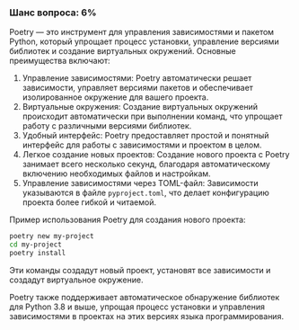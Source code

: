 ### Шанс вопроса: 6%

Poetry — это инструмент для управления зависимостями и пакетом Python, который упрощает процесс установки, управление версиями библиотек и создание виртуальных окружений. Основные преимущества включают:

1. Управление зависимостями: Poetry автоматически решает зависимости, управляет версиями пакетов и обеспечивает изолированное окружение для вашего проекта.
2. Виртуальные окружения: Создание виртуальных окружений происходит автоматически при выполнении команд, что упрощает работу с различными версиями библиотек.
3. Удобный интерфейс: Poetry предоставляет простой и понятный интерфейс для работы с зависимостями и проектом в целом.
4. Легкое создание новых проектов: Создание нового проекта с Poetry занимает всего несколько секунд, благодаря автоматическому включению необходимых файлов и настройкам.
5. Управление зависимостями через TOML-файл: Зависимости указываются в файле `pyproject.toml`, что делает конфигурацию проекта более гибкой и читаемой.

Пример использования Poetry для создания нового проекта:
```bash
poetry new my-project
cd my-project
poetry install
```
Эти команды создадут новый проект, установят все зависимости и создадут виртуальное окружение.

Poetry также поддерживает автоматическое обнаружение библиотек для Python 3.8 и выше, упрощая процесс установки и управления зависимостями в проектах на этих версиях языка программирования.